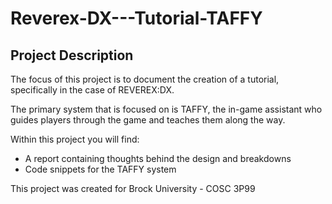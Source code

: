 # Reverex-DX---Tutorial-TAFFY

## Project Description

The focus of this project is to document the creation of a tutorial, specifically in the case of REVEREX:DX.

The primary system that is focused on is TAFFY, the in-game assistant who guides players through the game and teaches them along the way.

Within this project you will find:
- A report containing thoughts behind the design and breakdowns
- Code snippets for the TAFFY system


This project was created for Brock University - COSC 3P99
